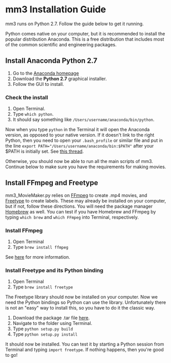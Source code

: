 # mm3 Installation Guide

mm3 runs on Python 2.7. Follow the guide below to get it running.

Python comes native on your computer, but it is recommended to install the popular distribution Anaconda. This is a free distribution that includes most of the common scientific and engineering packages.

## Install Anaconda Python 2.7

1. Go to the [Anaconda homepage](https://www.continuum.io/downloads)
2. Download the **Python 2.7** graphical installer.
3. Follow the GUI to install.

### Check the install

1. Open Terminal.
2. Type `which python`.
3. It should say something like `/Users/username/anaconda/bin/python`.

Now when you type `python` in the Terminal it will open the Anaconda version, as opposed to your native version. If it doesn't link to the right Python, then you need to open your `.bash_profile` or similar file and put in the line `export PATH="/Users/username/anaconda/bin:$PATH"` after your $PATH is initially set. See [this thread](http://stackoverflow.com/questions/22773432/mac-using-default-python-despite-anaconda-install).

Otherwise, you should now be able to run all the main scripts of mm3. Continue below to make sure you have the requirements for making movies.

## Install FFmpeg and Freetype

mm3_MovieMaker.py relies on [FFmpeg](https://ffmpeg.org/) to create .mp4 movies, and [Freetype](https://www.freetype.org/) to create labels. These may already be installed on your computer, but if not, follow these directions. You will need the package manager [Homebrew](https://brew.sh/) as well. You can test if you have Homebrew and FFmpeg by typing `which brew` and `which FFmpeg` into Terminal, respectively.

### Install FFmpeg

1. Open Terminal
2. Type `brew install ffmpeg`

See [here](https://trac.ffmpeg.org/wiki/CompilationGuide/MacOSX) for more information.

### Install Freetype and its Python binding

1. Open Terminal
2. Type `brew install freetype`

The Freetype library should now be installed on your computer. Now we need the Python bindings so Python can use the library. Unfortunately there is not an "easy" way to install this, so you have to do it the classic way.

1. Download the package .tar file [here](https://pypi.python.org/pypi/freetype-py).
2. Navigate to the folder using Terminal.
3. Type `python setup.py build`
4. Type `python setup.py install`

It should now be installed. You can test it by starting a Python session from Terminal and typing `import freetype`. If nothing happens, then you're good to go!
